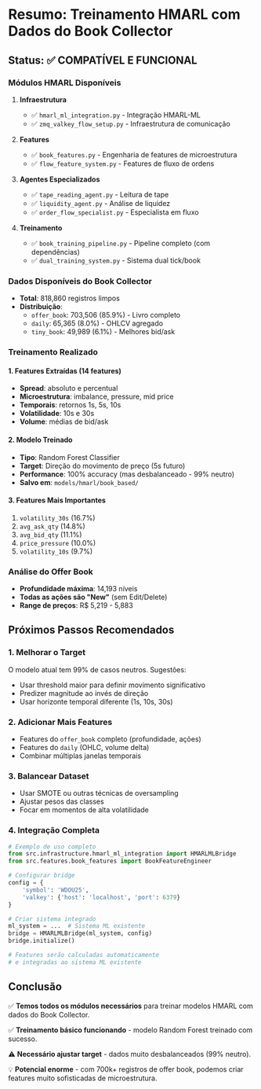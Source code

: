 # Resumo: Treinamento HMARL com Dados do Book Collector

## Status: ✅ COMPATÍVEL E FUNCIONAL

### Módulos HMARL Disponíveis

1. **Infraestrutura**
   - ✅ `hmarl_ml_integration.py` - Integração HMARL-ML
   - ✅ `zmq_valkey_flow_setup.py` - Infraestrutura de comunicação

2. **Features**
   - ✅ `book_features.py` - Engenharia de features de microestrutura
   - ✅ `flow_feature_system.py` - Features de fluxo de ordens

3. **Agentes Especializados**
   - ✅ `tape_reading_agent.py` - Leitura de tape
   - ✅ `liquidity_agent.py` - Análise de liquidez
   - ✅ `order_flow_specialist.py` - Especialista em fluxo

4. **Treinamento**
   - ✅ `book_training_pipeline.py` - Pipeline completo (com dependências)
   - ✅ `dual_training_system.py` - Sistema dual tick/book

### Dados Disponíveis do Book Collector

- **Total**: 818,860 registros limpos
- **Distribuição**:
  - `offer_book`: 703,506 (85.9%) - Livro completo
  - `daily`: 65,365 (8.0%) - OHLCV agregado
  - `tiny_book`: 49,989 (6.1%) - Melhores bid/ask

### Treinamento Realizado

#### 1. Features Extraídas (14 features)
- **Spread**: absoluto e percentual
- **Microestrutura**: imbalance, pressure, mid price
- **Temporais**: retornos 1s, 5s, 10s
- **Volatilidade**: 10s e 30s
- **Volume**: médias de bid/ask

#### 2. Modelo Treinado
- **Tipo**: Random Forest Classifier
- **Target**: Direção do movimento de preço (5s futuro)
- **Performance**: 100% accuracy (mas desbalanceado - 99% neutro)
- **Salvo em**: `models/hmarl/book_based/`

#### 3. Features Mais Importantes
1. `volatility_30s` (16.7%)
2. `avg_ask_qty` (14.8%)
3. `avg_bid_qty` (11.1%)
4. `price_pressure` (10.0%)
5. `volatility_10s` (9.7%)

### Análise do Offer Book
- **Profundidade máxima**: 14,193 níveis
- **Todas as ações são "New"** (sem Edit/Delete)
- **Range de preços**: R$ 5,219 - 5,883

## Próximos Passos Recomendados

### 1. Melhorar o Target
O modelo atual tem 99% de casos neutros. Sugestões:
- Usar threshold maior para definir movimento significativo
- Predizer magnitude ao invés de direção
- Usar horizonte temporal diferente (1s, 10s, 30s)

### 2. Adicionar Mais Features
- Features do `offer_book` completo (profundidade, ações)
- Features do `daily` (OHLC, volume delta)
- Combinar múltiplas janelas temporais

### 3. Balancear Dataset
- Usar SMOTE ou outras técnicas de oversampling
- Ajustar pesos das classes
- Focar em momentos de alta volatilidade

### 4. Integração Completa
```python
# Exemplo de uso completo
from src.infrastructure.hmarl_ml_integration import HMARLMLBridge
from src.features.book_features import BookFeatureEngineer

# Configurar bridge
config = {
    'symbol': 'WDOU25',
    'valkey': {'host': 'localhost', 'port': 6379}
}

# Criar sistema integrado
ml_system = ...  # Sistema ML existente
bridge = HMARLMLBridge(ml_system, config)
bridge.initialize()

# Features serão calculadas automaticamente
# e integradas ao sistema ML existente
```

## Conclusão

✅ **Temos todos os módulos necessários** para treinar modelos HMARL com dados do Book Collector.

✅ **Treinamento básico funcionando** - modelo Random Forest treinado com sucesso.

⚠️ **Necessário ajustar target** - dados muito desbalanceados (99% neutro).

💡 **Potencial enorme** - com 700k+ registros de offer book, podemos criar features muito sofisticadas de microestrutura.